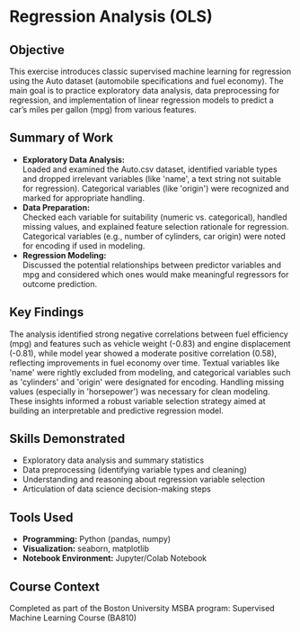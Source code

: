 # Regression Analysis (OLS)

## Objective
This exercise introduces classic supervised machine learning for regression using the Auto dataset (automobile specifications and fuel economy). The main goal is to practice exploratory data analysis, data preprocessing for regression, and implementation of linear regression models to predict a car’s miles per gallon (mpg) from various features.

## Summary of Work
- **Exploratory Data Analysis:**  
  Loaded and examined the Auto.csv dataset, identified variable types and dropped irrelevant variables (like 'name', a text string not suitable for regression). Categorical variables (like 'origin') were recognized and marked for appropriate handling.
- **Data Preparation:**  
  Checked each variable for suitability (numeric vs. categorical), handled missing values, and explained feature selection rationale for regression. Categorical variables (e.g., number of cylinders, car origin) were noted for encoding if used in modeling.
- **Regression Modeling:**  
  Discussed the potential relationships between predictor variables and mpg and considered which ones would make meaningful regressors for outcome prediction.

## Key Findings
The analysis identified strong negative correlations between fuel efficiency (mpg) and features such as vehicle weight (-0.83) and engine displacement (-0.81), while model year showed a moderate positive correlation (0.58), reflecting improvements in fuel economy over time. Textual variables like 'name' were rightly excluded from modeling, and categorical variables such as 'cylinders' and 'origin' were designated for encoding. Handling missing values (especially in 'horsepower') was necessary for clean modeling. These insights informed a robust variable selection strategy aimed at building an interpretable and predictive regression model.

## Skills Demonstrated
- Exploratory data analysis and summary statistics
- Data preprocessing (identifying variable types and cleaning)
- Understanding and reasoning about regression variable selection
- Articulation of data science decision-making steps

## Tools Used
- **Programming:** Python (pandas, numpy)
- **Visualization:** seaborn, matplotlib
- **Notebook Environment:** Jupyter/Colab Notebook

## Course Context
Completed as part of the Boston University MSBA program: Supervised Machine Learning Course (BA810)
